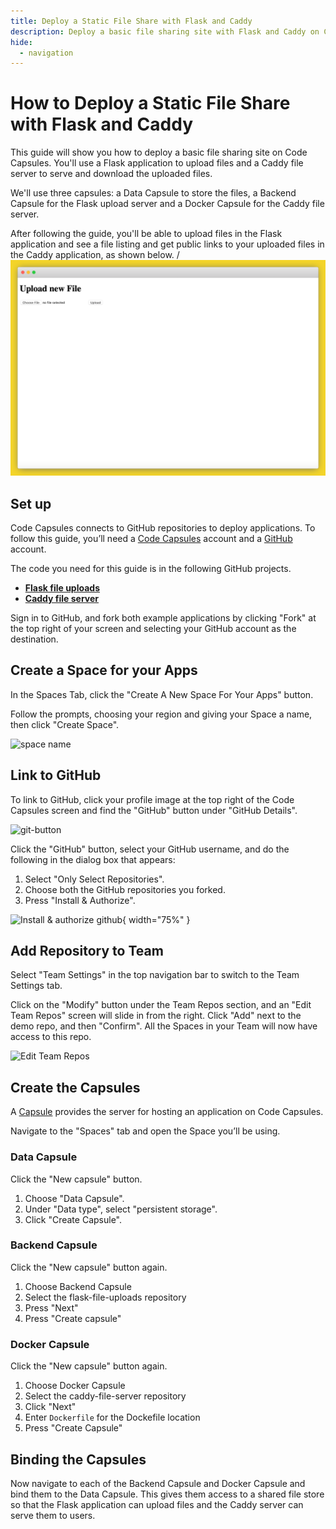 ```yaml
---
title: Deploy a Static File Share with Flask and Caddy
description: Deploy a basic file sharing site with Flask and Caddy on Code Capsules
hide:
  - navigation
---
```


# How to Deploy a Static File Share with Flask and Caddy

This guide will show you how to deploy a basic file sharing site on Code Capsules. You'll use a Flask application to upload files and a Caddy file server to serve and download the uploaded files.

We'll use three capsules: a Data Capsule to store the files, a Backend Capsule for the Flask upload server and a Docker Capsule for the Caddy file server.

After following the guide, you'll be able to upload files in the Flask application and see a file listing and get public links to your uploaded files in the Caddy application, as shown below.
/
![Flask upload server and Caddy file server](../assets/deployment/how-to-deploy-static-file-share-flask-caddy/upload-download.png)

## Set up

Code Capsules connects to GitHub repositories to deploy applications. To follow this guide, you’ll need a [Code Capsules](https://codecapsules.io/) account and a [GitHub](https://github.com/) account.

The code you need for this guide is in the following GitHub projects.

* **[Flask file uploads](https://github.com/codecapsules-io/flask-file-uploads)**
* **[Caddy file server](https://github.com/codecapsules-io/caddy-file-server)**

Sign in to GitHub, and fork both example applications by clicking "Fork" at the top right of your screen and selecting your GitHub account as the destination.

## Create a Space for your Apps

In the Spaces Tab, click the "Create A New Space For Your Apps" button.

Follow the prompts, choosing your region and giving your Space a name, then click "Create Space".

![space name](../assets/deployment/html/space-name.png)

## Link to GitHub

To link to GitHub, click your profile image at the top right of the Code Capsules screen and find the "GitHub" button under "GitHub Details".

![git-button](../assets/deployment/html/git-button.png)

Click the "GitHub" button, select your GitHub username, and do the following in the dialog box that appears:

1. Select "Only Select Repositories".
2. Choose both the GitHub repositories you forked.
3. Press "Install & Authorize".

![Install & authorize github](../assets/deployment/html/github-integration.png){ width="75%" }

## Add Repository to Team

Select "Team Settings" in the top navigation bar to switch to the Team Settings tab.

Click on the "Modify" button under the Team Repos section, and an "Edit Team Repos" screen will slide in from the right. Click "Add" next to the demo repo, and then "Confirm". All the Spaces in your Team will now have access to this repo.

![Edit Team Repos](../assets/deployment/html/team-repos.gif)

## Create the Capsules

A [Capsule](https://codecapsules.io/docs/FAQ/what-is-a-capsule/) provides the server for hosting an application on Code Capsules.

Navigate to the "Spaces" tab and open the Space you’ll be using.

### Data Capsule

Click the "New capsule" button.

1. Choose "Data Capsule".
2. Under "Data type", select "persistent storage".
3. Click "Create Capsule".

### Backend Capsule

Click the "New capsule" button again.

1. Choose Backend Capsule
2. Select the flask-file-uploads repository
3. Press "Next"
4. Press "Create capsule"

### Docker Capsule

Click the "New capsule" button again.

1. Choose Docker Capsule
2. Select the caddy-file-server repository
3. Click "Next"
4. Enter `Dockerfile` for the Dockefile location
5. Press "Create Capsule"

## Binding the Capsules

Now navigate to each of the Backend Capsule and Docker Capsule and bind them to the Data Capsule. This gives them access to a shared file store so that the Flask application can upload files and the Caddy server can serve them to users.

